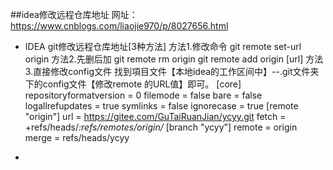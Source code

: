 ##idea修改远程仓库地址
 网址：https://www.cnblogs.com/liaojie970/p/8027656.html
 * IDEA git修改远程仓库地址[3种方法]
   方法1.修改命令
    git remote set-url origin <url>
   方法2.先删后加
    git remote rm origin
    git remote add origin [url]
   方法3.直接修改config文件
    找到項目文件【本地idea的工作区间中】--.git文件夹下的config文件【修改remote 的URL值】即可。
    [core]
    	repositoryformatversion = 0
    	filemode = false
    	bare = false
    	logallrefupdates = true
    	symlinks = false
    	ignorecase = true
    [remote "origin"]
    	url = https://gitee.com/GuTaiRuanJian/ycyy.git
    	fetch = +refs/heads/*:refs/remotes/origin/*
    [branch "ycyy"]
    	remote = origin
    	merge = refs/heads/ycyy
 
 * 
   
